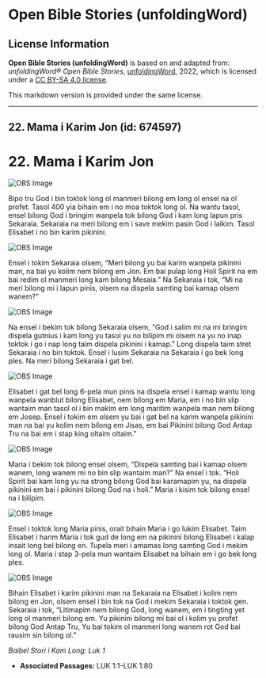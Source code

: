 # Open Bible Stories (unfoldingWord)

## License Information

**Open Bible Stories (unfoldingWord)** is based on and adapted from: _unfoldingWord® Open Bible Stories_, [unfoldingWord](https://unfoldingword.org/utw), 2022, which is licensed under a [CC BY-SA 4.0 license](https://creativecommons.org/licenses/by-sa/4.0/legalcode.en).

This markdown version is provided under the same license.



--------------------------------

## 22. Mama i Karim Jon (id: 674597)

22\. Mama i Karim Jon
=====================

![OBS Image](https://cdn.door43.org/obs/jpg/360px/obs-en-22-01.jpg)

Bipo tru God i bin toktok long ol manmeri bilong em long ol ensel na ol profet. Tasol 400 yia bihain em i no moa toktok long ol. Na wantu tasol, ensel bilong God i bringim wanpela tok bilong God i kam long lapun pris Sekaraia. Sekaraia na meri bilong em i save mekim pasin God i laikim. Tasol Elisabet i no bin karim pikinini.

![OBS Image](https://cdn.door43.org/obs/jpg/360px/obs-en-22-02.jpg)

Ensel i tokim Sekaraia olsem, “Meri bilong yu bai karim wanpela pikinini man, na bai yu kolim nem bilong em Jon. Em bai pulap long Holi Spirit na em bai redim ol manmeri long kam bilong Mesaia.” Na Sekaraia i tok, “Mi na meri bilong mi i lapun pinis, olsem na dispela samting bai kamap olsem wanem?”

![OBS Image](https://cdn.door43.org/obs/jpg/360px/obs-en-22-03.jpg)

Na ensel i bekim tok bilong Sekaraia olsem, “God i salim mi na mi bringim dispela gutnius i kam long yu tasol yu no bilipim mi olsem na yu no inap toktok i go i nap long taim dispela pikinini i kamap.” Long dispela taim stret Sekaraia i no bin toktok. Ensel i lusim Sekaraia na Sekaraia i go bek long ples. Na meri bilong Sekaraia i gat bel.

![OBS Image](https://cdn.door43.org/obs/jpg/360px/obs-en-22-04.jpg)

Elisabet i gat bel long 6\-pela mun pinis na dispela ensel i kamap wantu long wanpela wanblut bilong Elisabet, nem bilong em Maria, em i no bin slip wantaim man tasol ol i bin makim em long maritim wanpela man nem bilong em Josep. Ensel i tokim em olsem yu bai i gat bel na karim wanpela pikinini man na bai yu kolim nem bilong em Jisas, em bai Pikinini bilong God Antap Tru na bai em i stap king oltaim oltaim."

![OBS Image](https://cdn.door43.org/obs/jpg/360px/obs-en-22-05.jpg)

Maria i bekim tok bilong ensel olsem, “Dispela samting bai i kamap olsem wanem, long wanem mi no bin slip wantaim man?” Na ensel i tok. “Holi Spirit bai kam long yu na strong bilong God bai karamapim yu, na dispela pikinini em bai i pikinini bilong God na i holi.” Maria i kisim tok bilong ensel na i bilipim.

![OBS Image](https://cdn.door43.org/obs/jpg/360px/obs-en-22-06.jpg)

Ensel i toktok long Maria pinis, orait bihain Maria i go lukim Elisabet. Taim Elisabet i harim Maria i tok gud de long em na pikinini bilong Elisabet i kalap insait long bel bilong en. Tupela meri i amamas long samting God i mekim long ol. Maria i stap 3\-pela mun wantaim Elisabet na bihain em i go bek long ples.

![OBS Image](https://cdn.door43.org/obs/jpg/360px/obs-en-22-07.jpg)

Bihain Elisabet i karim pikinini man na Sekaraia na Elisabet i kolim nem bilong en Jon, olsem ensel i bin tok na God i mekim Sekaraia i toktok gen. Sekaraia i tok, “Litimapim nem bilong God, long wanem, em i tingting yet long ol manmeri bilong em. Yu pikinini bilong mi bai ol i kolim yu profet bilong God Antap Tru, Yu bai tokim ol manmeri long wanem rot God bai rausim sin bilong ol.”

*Baibel Stori i Kam Long: Luk 1*

* **Associated Passages:** LUK 1:1–LUK 1:80

